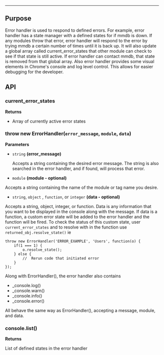 ---
## Purpose
Error handler is used to respond to defined errors. For example, error handler has a state manager with a defined states for if mmdb is down. If any modules throw that error, error handler will respond to the error by trying mmdb a certain number of times until it is back up. It will also update a global array called current_error_states that other module can check to see if that state is still active. If error handler can contact mmdb, that state is removed from that global array. Also error handler provides some visual elements in Chrome's console and log level control. This allows for easier debugging for the developer.

## API

### current_error_states

**Returns**

-  Array of currently active error states

### throw new ErrorHandler(`error_message`, `module`, `data`)

**Parameters** 
   
- `string` **(error_message)**
   
    Accepts a string containing the desired error message. The string is also searched in the error handler, and if found, will process that error.

- `module` **(module - optional)**

Accepts a string containing the name of the module or tag name you desire.

- `string`, `object` , `function`, or `integer` **(data - optional)**

Accepts a string, object,  integer, or function. Data is any information that you want to be displayed in the console along with the message. If data is a function, a custom error state will be added to the error handler and the function will be fired. To check the status of this custom state, user `current_error_states` and to resolve with in the function use `returned_obj.resolve_state()` ie

```
throw new ErrorHandler('ERROR_EXAMPLE', 'Users', function(o) {
	if(1 === 1) {
		o.resolve_state();
	} else {
		//  Rerun code that initiated error
	}
});
```

Along with ErrorHandler(), the error handler also contains
- _console.log()
- _console.warn()
- _console.info()
- _console.error()

All behave the same way as ErrorHandler(), accepting a message, module, and data.

### console.list()

**Returns**

List of defined states in the error handler







